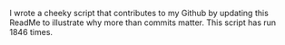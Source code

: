 I wrote a cheeky script that contributes to my Github by updating this ReadMe to illustrate why more than commits matter. This script has run 1846 times.